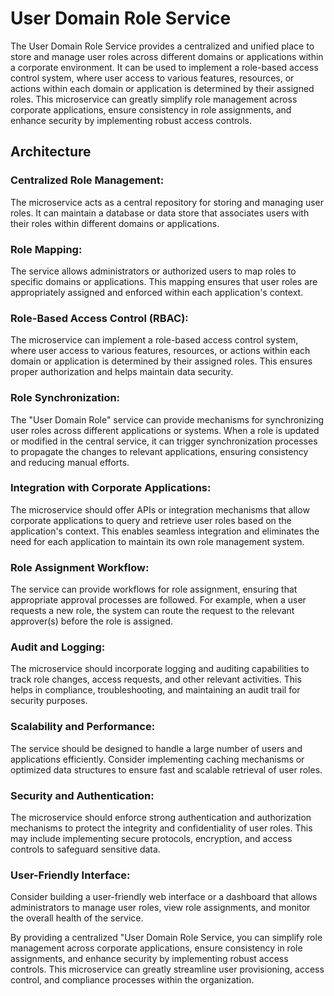 # User Domain Role Service

The User Domain Role Service provides a centralized and unified place to store and manage user roles across different domains or applications within a corporate environment. It can be used to implement a role-based access control system, where user access to various features, resources, or actions within each domain or application is determined by their assigned roles. This microservice can greatly simplify role management across corporate applications, ensure consistency in role assignments, and enhance security by implementing robust access controls.

## Architecture

### Centralized Role Management: 
The microservice acts as a central repository for storing and managing user roles. It can maintain a database or data store that associates users with their roles within different domains or applications.

### Role Mapping: 
The service allows administrators or authorized users to map roles to specific domains or applications. This mapping ensures that user roles are appropriately assigned and enforced within each application's context.

### Role-Based Access Control (RBAC): 
The microservice can implement a role-based access control system, where user access to various features, resources, or actions within each domain or application is determined by their assigned roles. This ensures proper authorization and helps maintain data security.

### Role Synchronization: 
The "User Domain Role" service can provide mechanisms for synchronizing user roles across different applications or systems. When a role is updated or modified in the central service, it can trigger synchronization processes to propagate the changes to relevant applications, ensuring consistency and reducing manual efforts.

### Integration with Corporate Applications: 
The microservice should offer APIs or integration mechanisms that allow corporate applications to query and retrieve user roles based on the application's context. This enables seamless integration and eliminates the need for each application to maintain its own role management system.

### Role Assignment Workflow: 
The service can provide workflows for role assignment, ensuring that appropriate approval processes are followed. For example, when a user requests a new role, the system can route the request to the relevant approver(s) before the role is assigned.

### Audit and Logging: 
The microservice should incorporate logging and auditing capabilities to track role changes, access requests, and other relevant activities. This helps in compliance, troubleshooting, and maintaining an audit trail for security purposes.

### Scalability and Performance: 
The service should be designed to handle a large number of users and applications efficiently. Consider implementing caching mechanisms or optimized data structures to ensure fast and scalable retrieval of user roles.

### Security and Authentication: 
The microservice should enforce strong authentication and authorization mechanisms to protect the integrity and confidentiality of user roles. This may include implementing secure protocols, encryption, and access controls to safeguard sensitive data.

### User-Friendly Interface: 
Consider building a user-friendly web interface or a dashboard that allows administrators to manage user roles, view role assignments, and monitor the overall health of the service.

By providing a centralized "User Domain Role Service, you can simplify role management across corporate applications, ensure consistency in role assignments, and enhance security by implementing robust access controls. This microservice can greatly streamline user provisioning, access control, and compliance processes within the organization.